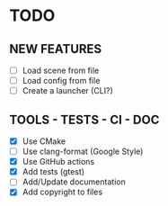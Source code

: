 # TODO

## NEW FEATURES

- [ ] Load scene from file
- [ ] Load config from file
- [ ] Create a launcher (CLI?)

## TOOLS - TESTS - CI - DOC

- [X] Use CMake
- [ ] Use clang-format (Google Style)
- [X] Use GitHub actions
- [x] Add tests (gtest)
- [ ] Add/Update documentation
- [x] Add copyright to files
